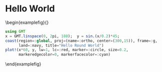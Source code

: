 # Hello World

\begin{examplefig}{}
```julia
using GMT
x = GMT.linspace(0, 2pi, 180);	y = sin.(x/0.2)*45;
coast(region=:global, proj=(name=:ortho, center=(300,15)), frame=:g,
      land=:navy, title="Hello Round World")
plot!(x*60, y, lw=1, lc=:red, marker=:circle, size=0.2,
      markeredgecolor=0, markerfacecolor=:cyan)
```
\end{examplefig}